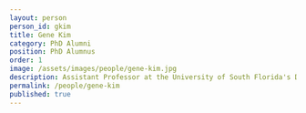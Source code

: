 ```yaml
---
layout: person
person_id: gkim
title: Gene Kim
category: PhD Alumni
position: PhD Alumnus
order: 1
image: /assets/images/people/gene-kim.jpg
description: Assistant Professor at the University of South Florida's Department of Computer Science and Engineering.
permalink: /people/gene-kim
published: true
---
```



